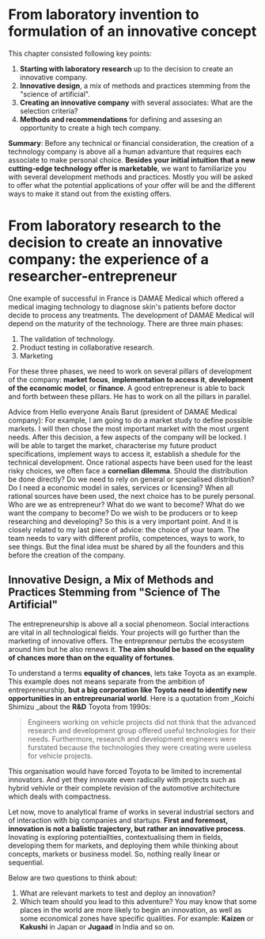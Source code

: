 # From laboratory invention to formulation of an innovative concept

This chapter consisted following key points:

1. **Starting with laboratory research** up to the decision to create an innovative company.
2. **Innovative design**, a mix of methods and practices stemming from the "science of artificial".
3. **Creating an innovative company** with several associates: What are the selection criteria?
4. **Methods and recommendations** for defining and assesing an opportunity to create a high tech company.

**Summary**: Before any technical or financial consideration, the creation of a technology company is above all a human advanture that requires each associate to make personal choice. **Besides your initial intuition that a new cutting-edge technology offer is marketable**, we want to familiarize you with several development methods and practices. Mostly you will be asked to offer what the potential applications of your offer will be and the different ways to make it stand out from the existing offers.

# From laboratory research to the decision to create an innovative company: the experience of a researcher-entrepreneur

One example of successful in France is DAMAE Medical which offered a medical imaging technology to diagnose skin's patients before doctor decide to process any treatments. The development of DAMAE Medical will depend on the maturity of the technology. There are three main phases:

1. The validation of technology.
2. Product testing in collaborative research.
3. Marketing

For these three phases, we need to work on several pillars of development of the company: **market focus**, **implementation to access it**, **development of the economic model**, or **finance**. A good entrepreneur is able to back and forth between these pillars. He has to work on all the pillars in parallel.

Advice from Hello everyone Anaïs Barut \(president of DAMAE Medical company\): For example, I am going to do a market study to define possible markets. I will then chose the most important market with the most urgent needs. After this decision, a few aspects of the company will be locked. I will be able to target the market, characterise my future product specifications, implement ways to access it, establish a shedule for the technical development. Once rational aspects have been used for the least risky choices, we often face a **cornelian dilemma**. Should the distribution be done directly? Do we need to rely on general or specialised distribution? Do I need a economic model in sales, services or licensing? When all rational sources have been used, the next choice has to be purely personal. Who are we as entrepreneur? What do we want to become? What do we want the company to become? Do we wish to be producers or to keep researching and developing? So this is a very important point. And it is closely related to my last piece of advice: the choice of your team. The team needs to vary with different profils, competences, ways to work, to see things. But the final idea must be shared by all the founders and this before the creation of the company.

## Innovative Design, a Mix of Methods and Practices Stemming from "Science of The Artificial"

The entrepreneurship is above all a social phenomeon. Social interactions are vital in all technological fields. Your projects will go further than the marketing of innovative offers. The entrepreneur pertubs the ecosystem around him but he also renews it. **The aim should be based on the equality of chances more than on the equality of fortunes**.

To understand a terms **equality of chances**, lets take Toyota as an example. This example does not means separate from the ambition of entrepreneurship, **but a big corporation like Toyota need to identify new opportunities in an entrepreunarial world**. Here is a quotation from _Koichi Shimizu _about the **R&D** Toyota from 1990s:

> Engineers working on vehicle projects did not think that the advanced research and development group offered useful technologies for their needs. Furthermore, research and development engineers were furstated because the technologies they were creating were useless for vehicle projects.

This organisation would have forced Toyota to be limited to incremental innovators. And yet they innovate even radically with projects such as hybrid vehivle or their complete revision of the automotive architecture which deals with compactness.

Let now, move to analytical frame of works in several industrial sectors and of interaction with big companies and startups. **First and foremost, innovation is not a balistic trajectory, but rather an innovative process**. Inovating is exploring potentiallties, contextualising them in fields, developing them for markets, and deploying them while thinking about concepts, markets or business model. So, nothing really linear or sequential.

Below are two questions to think about:

1. What are relevant markets to test and deploy an innovation?
2. Which team should you lead to this adventure? You may know that some places in the world are more likely to begin an innovation, as well as some economical zones have specific qualities. For example: **Kaizen** or **Kakushi** in Japan or **Jugaad** in India and so on.





